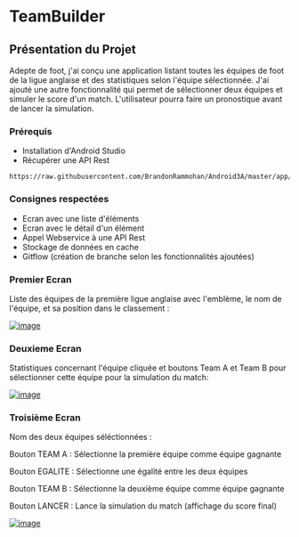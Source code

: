 # TeamBuilder


## Présentation du Projet

Adepte de foot, j'ai conçu une application listant toutes les équipes de foot de la ligue anglaise et des statistiques selon l'équipe sélectionnée.
J'ai ajouté une autre fonctionnalité qui permet de sélectionner deux équipes et simuler le score d'un match. L'utilisateur pourra faire un pronostique avant de lancer la simulation.

### Prérequis

* Installation d'Android Studio
* Récupérer une API Rest
```
https://raw.githubusercontent.com/BrandonRammohan/Android3A/master/app/src/main/java/com/example/myapplication/teams.json
```

### Consignes respectées

* Ecran avec une liste d'éléments
* Ecran avec le détail d'un élément
* Appel Webservice à une API Rest
* Stockage de données en cache
* Gitflow (création de branche selon les fonctionnalités ajoutées)


### Premier Ecran

Liste des équipes de la première ligue anglaise avec l'emblème, le nom de l'équipe, et sa position dans le classement :

[
![image](https://user-images.githubusercontent.com/62753668/83982707-045a4700-a929-11ea-9cb3-0fc9be378887.png)
](url)

### Deuxieme Ecran 

Statistiques concernant l'équipe cliquée et boutons Team A et Team B pour sélectionner cette équipe pour la simulation du match:

[
![image](https://user-images.githubusercontent.com/62753668/83982735-4a170f80-a929-11ea-9117-b673e1e7703a.png)
](url)

### Troisième Ecran 
Nom des deux équipes séléctionnées :

Bouton TEAM A : Sélectionne la première équipe comme équipe gagnante

Bouton EGALITE : Sélectionne une égalité entre les deux équipes

Bouton TEAM B : Sélectionne la deuxième équipe comme équipe gagnante

Bouton LANCER : Lance la simulation du match (affichage du score final)

[
![image](https://user-images.githubusercontent.com/62753668/83982836-ffe25e00-a929-11ea-80b7-9fd807377e36.png)
](url)


